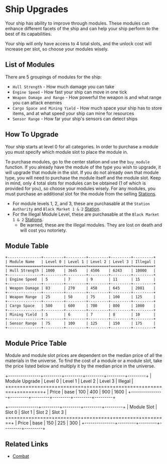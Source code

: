 # Ship Upgrades

Your ship has ability to improve through modules. These modules can enhance different facets of the ship
and can help your ship perform to the best of its capabilities.

Your ship will only have access to 4 total slots, and the unlock cost will increase per slot, so choose your modules wisely.

## List of Modules

There are 5 groupings of modules for the ship:
* `Hull Strength` - How much damage you can take
* `Engine Speed` - How fast your ship can move in one tick
* `Weapon Damage and Range` - How powerful the weapon is and what range you can attack enemies
* `Cargo Space and Mining Yield` - How much space your ship has to store items, and at what speed your ship can mine for resources
* `Sensor Range` - How far your ship's sensors can detect ships

## How To Upgrade

Your ship starts at level 0 for all categories. In order to purchase a module you must specify which module slot to place the module in.

To purchase modules, go to the center station and use the `buy_module` function. If you already have the module of the type you wish to upgrade, 
it will upgrade that module in the slot. If you do not already own that module type, you will need to purchase the module itself and the module slot.
Keep in mind, only 4 total slots for modules can be obtained (1 of which is provided for you), so choose your modules wisely.
For any modules, you must purchase an additional slot for the module from the selling [Stations](stations.html).
- For module levels 1, 2, and 3, these are purchasable at the `Station Authority` and `Black Market 1 & 2` [Station](stations.html).
- For the Illegal Module Level, these are purchasable at the `Black Market 1 & 2` [Stations](stations.html).
  - Be warned, these are the illegal modules. They are lost on death and will cost you notoriety.

## Module Table

```eval_rst
+---------------+---------+---------+---------+---------+---------+
| Module Name   | Level 0 | Level 1 | Level 2 | Level 3 | Illegal |
+===============+=========+=========+=========+=========+=========+
| Hull Strength | 1000    | 3645    | 4506    | 6243    | 10000   |
+---------------+---------+---------+---------+---------+---------+
| Engine Speed  | 5       | 7       | 9       | 11      | 15      |
+---------------+---------+---------+---------+---------+---------+
| Weapon Damage | 83      | 270     | 458     | 645     | 2081    |
+---------------+---------+---------+---------+---------+---------+
| Weapon Range  | 25      | 50      | 75      | 100     | 125     |
+---------------+---------+---------+---------+---------+---------+
| Cargo Space   | 500     | 600     | 700     | 800     | 1000    |
+---------------+---------+---------+---------+---------+---------+
| Mining Yield  | 5       | 6       | 7       | 8       | 10      |
+---------------+---------+---------+---------+---------+---------+
| Sensor Range  | 75      | 100     | 125     | 150     | 175     |
+---------------+---------+---------+---------+---------+---------+
```

## Module Price Table

Module and module slot prices are dependent on the median price of all the materials in the universe. To find the cost
of a module or a module slot, take the price listed below and multiply it by the median price in the universe.

+----------------+---------+---------+---------+---------+---------+
| Module Upgrade | Level 0 | Level 1 | Level 2 | Level 3 | Illegal |
+================+=========+=========+=========+=========+=========+
| Price          | base    | 100     | 400     | 900     | 1600    |
+----------------+---------+---------+---------+---------+---------+

+---------------+---------+---------+---------+---------+
| Module Slot   | Slot  0 | Slot 1  | Slot 2  | Slot 3  |
+===============+=========+=========+=========+=========+
| Price         | base    | 150     | 225     | 300     |
+---------------+---------+---------+---------+---------+

## Related Links

* [Combat](combat.html)